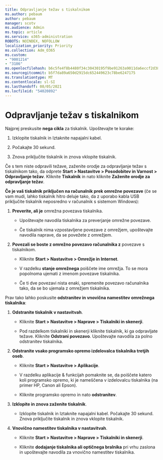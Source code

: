 ```yaml
---
title: Odpravljanje težav s tiskalnikom
ms.author: pebaum
author: pebaum
manager: scotv
ms.audience: Admin
ms.topic: article
ms.service: o365-administration
ROBOTS: NOINDEX, NOFOLLOW
localization_priority: Priority
ms.collection: Adm_O365
ms.custom:
- "9001214"
- "3186"
ms.openlocfilehash: b6c5fe4f8b4480f34c30430195f9be91263a9011da6eccf2d3830fa5433d19e9
ms.sourcegitcommit: b5f7da89a650d2915dc652449623c78be6247175
ms.translationtype: MT
ms.contentlocale: sl-SI
ms.lasthandoff: 08/05/2021
ms.locfileid: "54020892"
---
```

# <a name="troubleshoot-your-printer"></a>Odpravljanje težav s tiskalnikom

Najprej preskusite **nega cikla** za tiskalnik. Upoštevajte te korake:

1. Izklopite tiskalnik in Iztaknite napajalni kabel.

2. Počakajte 30 sekund.

3. Znova priključite tiskalnik in znova vklopite tiskalnik.

Če s tem niste odpravili težave, zaženite orodje za odpravljanje težav s tiskalnikom tako, da odprete **Start > Nastavitve > Posodobitev in Varnost > Odpravljanje težav**. Kliknite **Tiskalnik** in nato kliknite **Zaženite orodje za odpravljanje težav**.

**Če je vaš tiskalnik priključen na računalnik prek omrežne povezave** (če se vam mudi, lahko tiskalnik hitro deluje tako, da z uporabo kabla USB priključite tiskalnik neposredno v računalnik s sistemom Windows):

1. **Preverite, ali je** omrežna povezava tiskalnika.
    
    - Upoštevajte navodila tiskalnika za preverjanje omrežne povezave.

    - Če tiskalnik nima vzpostavljene povezave z omrežjem, upoštevajte navodila naprave, da se povežete z omrežjem.

2. **Povezali se boste z omrežno povezavo računalnika z** povezave s tiskalnikom.

    - Kliknite **Start > Nastavitve > Omrežje in Internet**.

    - V razdelku **stanje omrežnega** poiščete ime omrežja. To se mora popolnoma ujemati z imenom povezave tiskalnika.

    - Če ti dve povezavi nista enaki, spremenite povezavo računalnika tako, da se bo ujemala z omrežjem tiskalnika.

Prav tako lahko poskusite **odstranitev in vnovična namestitev omrežnega tiskalnika**:

1. **Odstranite tiskalnik v nastavitvah**.

    - Kliknite **Start > Nastavitve > Naprave > Tiskalniki in skenerji**.

    - Pod razdelkom tiskalniki in skenerji kliknite tiskalnik, ki ga odpravljate težave. Kliknite **Odstrani povezavo**. Upoštevajte navodila za polno odstranitev tiskalnika.

2. **Odstranite vsako programsko opremo izdelovalca tiskalnika tretjih oseb**.

    - Kliknite **Start > Nastavitve > Aplikacije**.

    - V razdelku aplikacije & funkcijah pomaknite se, da poiščete katero koli programsko opremo, ki je nameščena v izdelovalcu tiskalnika (na primer HP, Canon ali Epson).

    - Kliknite programsko opremo in nato **odstranitev**.

3. **Izklopite in znova zaženite tiskalnik**.

    - Izklopite tiskalnik in Iztaknite napajalni kabel. Počakajte 30 sekund. Znova priključite tiskalnik in znova vklopite tiskalnik.

4. **Vnovično namestitev tiskalnika v nastavitvah**.

    - Kliknite **Start > Nastavitve > Naprave > Tiskalniki in skenerji**.
 
    - Kliknite **dodajanje tiskalnika ali optičnega bralnika** pri vrhu zaslona in upoštevajte navodila za vnovično namestitev tiskalnika.
